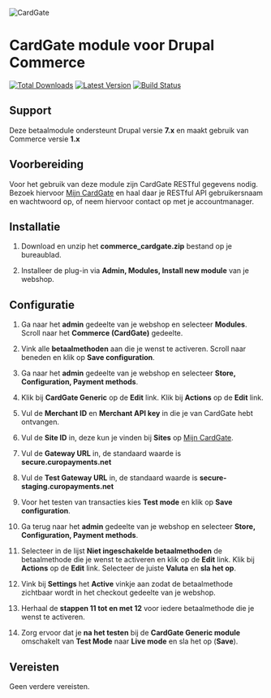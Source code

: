 ![CardGate](https://cdn.curopayments.net/thumb/200/logos/cardgate.png)

# CardGate module voor Drupal Commerce

[![Total Downloads](https://img.shields.io/packagist/dt/cardgate/drupal_commerce.svg)](https://packagist.org/packages/cardgate/drupal_commerce)
[![Latest Version](https://img.shields.io/packagist/v/cardgate/drupal_commerce.svg)](https://github.com/cardgate/drupal_commerce/releases)
[![Build Status](https://travis-ci.org/cardgate/drupal_commerce.svg?branch=master)](https://travis-ci.org/cardgate/drupal_commerce)

## Support

Deze betaalmodule ondersteunt Drupal versie **7.x** en maakt gebruik van Commerce versie **1.x**

## Voorbereiding

Voor het gebruik van deze module zijn CardGate RESTful gegevens nodig.
Bezoek hiervoor [Mijn CardGate](https://my.cardgate.com/) en haal daar je 
RESTful API gebruikersnaam en wachtwoord op, of neem hiervoor contact op met je accountmanager.

## Installatie

1. Download en unzip het **commerce_cardgate.zip** bestand op je bureaublad.

2. Installeer de plug-in via **Admin, Modules, Install new module** van je webshop.


## Configuratie

1. Ga naar het **admin** gedeelte van je webshop en selecteer **Modules**.
   Scroll naar het **Commerce (CardGate)** gedeelte.

2. Vink alle **betaalmethoden** aan die je wenst te activeren.
   Scroll naar beneden en klik op **Save configuration**.

3. Ga naar het **admin** gedeelte van je webshop en selecteer **Store, Configuration, Payment methods**.

4. Klik bij **CardGate Generic** op de **Edit** link.
   Klik bij **Actions** op de **Edit** link.
   
5. Vul de **Merchant ID** en **Merchant API key** in die je van CardGate hebt ontvangen.

6. Vul de **Site ID** in, deze kun je vinden bij **Sites** op [Mijn CardGate](https://my.cardgate.com/).

7. Vul de **Gateway URL** in, de standaard waarde is **secure.curopayments.net**

8. Vul de **Test Gateway URL** in, de standaard waarde is **secure-staging.curopayments.net**

9. Voor het testen van transacties kies **Test mode** en klik op **Save configuration**.

10. Ga terug naar het **admin** gedeelte van je webshop en selecteer **Store, Configuration, Payment methods**.

11. Selecteer in de lijst **Niet ingeschakelde betaalmethoden** de betaalmethode die je wenst te activeren en klik op de **Edit** link.
    Klik bij **Actions** op de **Edit** link.
    Selecteer de juiste **Valuta** en **sla het op**.
    
12. Vink bij **Settings** het **Active** vinkje aan zodat de betaalmethode zichtbaar wordt in het checkout gedeelte van je webshop.

13. Herhaal de **stappen 11 tot en met 12** voor iedere betaalmethode die je wenst te activeren.

14. Zorg ervoor dat je **na het testen** bij de **CardGate Generic module** omschakelt van **Test Mode** naar **Live mode** en sla het op (**Save**).

## Vereisten

Geen verdere vereisten.
